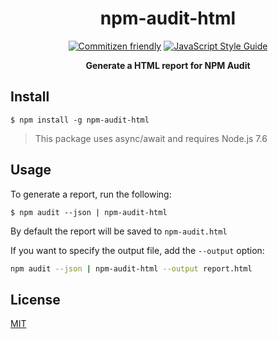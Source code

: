 <h1 align="center">npm-audit-html</h1>

<p align="center">
<a href="http://commitizen.github.io/cz-cli/"><img src="https://img.shields.io/badge/commitizen-friendly-brightgreen.svg" alt="Commitizen friendly"></a>
<a href="https://standardjs.com"><img src="https://img.shields.io/badge/code_style-standard-brightgreen.svg" alt="JavaScript Style Guide"></a>
</p>
<p align="center"><b>Generate a HTML report for NPM Audit</b></p>

## Install

```
$ npm install -g npm-audit-html
```

> This package uses async/await and requires Node.js 7.6

## Usage

To generate a report, run the following:

```
$ npm audit --json | npm-audit-html
```

By default the report will be saved to `npm-audit.html`

If you want to specify the output file, add the `--output` option:

```bash
npm audit --json | npm-audit-html --output report.html
```

## License

[MIT](LICENSE)
